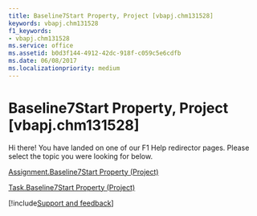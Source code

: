 ```yaml
---
title: Baseline7Start Property, Project [vbapj.chm131528]
keywords: vbapj.chm131528
f1_keywords:
- vbapj.chm131528
ms.service: office
ms.assetid: b0d3f144-4912-42dc-918f-c059c5e6cdfb
ms.date: 06/08/2017
ms.localizationpriority: medium
---
```



# Baseline7Start Property, Project [vbapj.chm131528]

Hi there! You have landed on one of our F1 Help redirector pages. Please select the topic you were looking for below.

[Assignment.Baseline7Start Property (Project)](https://msdn.microsoft.com/library/82062a92-b922-0f71-f145-bac9161cdcd4%28Office.15%29.aspx)

[Task.Baseline7Start Property (Project)](https://msdn.microsoft.com/library/37d19d4c-089e-61a8-daa7-728dd3a6079c%28Office.15%29.aspx)

[!include[Support and feedback](~/includes/feedback-boilerplate.md)]